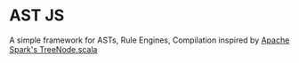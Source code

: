 # AST JS
A simple framework for ASTs, Rule Engines, Compilation inspired by [Apache Spark's TreeNode.scala](https://github.com/apache/spark/blob/master/sql/catalyst/src/main/scala/org/apache/spark/sql/catalyst/trees/TreeNode.scala)
